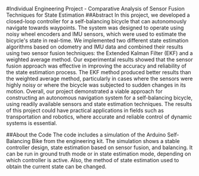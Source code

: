#Individual Engineering Project - Comparative Analysis of Sensor Fusion Techniques for State Estimation
##Abstract
In this project, we developed a closed-loop controller for a self-balancing bicycle that can autonomously navigate towards waypoints. The system was designed to operate using noisy wheel encoders and IMU sensors, which were used to estimate the bicycle's state in real-time. We implemented two different state estimation algorithms based on odometry and IMU data and combined their results using two sensor fusion techniques: the Extended Kalman Filter (EKF) and a weighted average method. Our experimental results showed that the sensor fusion approach was effective in improving the accuracy and reliability of the state estimation process. The EKF method produced better results than the weighted average method, particularly in cases where the sensors were highly noisy or where the bicycle was subjected to sudden changes in its motion. Overall, our project demonstrated a viable approach for constructing an autonomous navigation system for a self-balancing bicycle, using readily available sensors and state estimation techniques. The results of this project could have practical applications in fields such as transportation and robotics, where accurate and reliable control of dynamic systems is essential.

##About the Code
The code includes a simulation of the Arduino Self-Balancing Bike from the engineering kit. The simulation shows a stable controller design, state estimation based on sensor fusion, and balancing. It can be run in ground truth mode or in state estimation mode, depending on which controller is active. Also, the method of state estimation used to obtain the current state can be changed.

